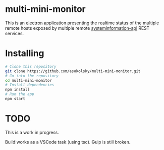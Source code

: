 # multi-mini-monitor

This is an [electron](https://electronjs.org) application presenting the realtime status of the multiple remote hosts exposed by multiple remote [systeminformation-api](https://github.com/asokolsky/systeminformation-api) REST services.

# Installing

```bash
# Clone this repository
git clone https://github.com/asokolsky/multi-mini-monitor.git
# Go into the repository
cd multi-mini-monitor
# Install dependencies
npm install
# Run the app
npm start
```
# TODO

This is a work in progress.

Build works as a VSCode task (using tsc).  Gulp is still broken.
